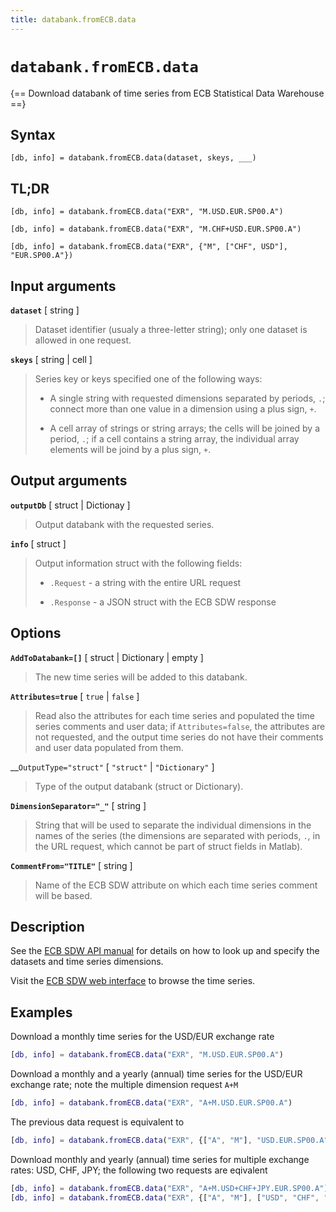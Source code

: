 ```yaml
---
title: databank.fromECB.data
---
```


# `databank.fromECB.data`

{== Download databank of time series from ECB Statistical Data Warehouse ==}


## Syntax

    [db, info] = databank.fromECB.data(dataset, skeys, ___)


## TL;DR

    [db, info] = databank.fromECB.data("EXR", "M.USD.EUR.SP00.A")

    [db, info] = databank.fromECB.data("EXR", "M.CHF+USD.EUR.SP00.A")

    [db, info] = databank.fromECB.data("EXR", {"M", ["CHF", USD"], "EUR.SP00.A"})


## Input arguments

__`dataset`__ [ string ]
> 
> Dataset identifier (usualy a three-letter string); only one dataset is
> allowed in one request.
> 


__`skeys`__ [ string | cell ]
> 
> Series key or keys specified one of the following ways:
> 
> * A single string with requested dimensions separated by periods, `.`; connect
>   more than one value in a dimension using a plus sign, `+`.
> 
> * A cell array of strings or string arrays; the cells will be joined by a
>   period, `.`; if a cell contains a string array, the individual array
>   elements will be joind by a plus sign, `+`.
> 


## Output arguments

__`outputDb`__ [ struct | Dictionay ]
> 
> Output databank with the requested series.
> 

__`info`__ [ struct ]
> 
> Output information struct with the following fields:
> 
> * `.Request` - a string with the entire URL request
> 
> * `.Response` - a JSON struct with the ECB SDW response
> 


## Options

__`AddToDatabank=[]`__ [ struct | Dictionary | empty ]
> 
> The new time series will be added to this databank.
> 

__`Attributes=true`__ [ `true` | `false` ]
> 
> Read also the attributes for each time series and populated the time
> series comments and user data; if `Attributes=false`, the attributes are
> not requested, and the output time series do not have their comments and
> user data populated from them.
> 

__`OutputType="struct"` [ `"struct"`  | `"Dictionary"` ]
> 
> Type of the output databank (struct or Dictionary).
> 

__`DimensionSeparator="_"`__ [ string ]
> 
> String that will be used to separate the individual dimensions in the
> names of the series (the dimensions are separated with periods, `.`, in
> the URL request, which cannot be part of struct fields in Matlab).
> 

__`CommentFrom="TITLE"`__ [ string ]
> 
> Name of the ECB SDW attribute on which each time series comment will be
> based.
> 


## Description

See the
[ECB SDW API manual](https://sdw-wsrest.ecb.europa.eu/help/#tabData)
for details on how to look up and specify the datasets and time series
dimensions.

Visit the 
[ECB SDW web interface](https://sdw.ecb.europa.eu)
to browse the time series.


## Examples

Download a monthly time series for the USD/EUR exchange rate 

```matlab
[db, info] = databank.fromECB.data("EXR", "M.USD.EUR.SP00.A")
```

Download a monthly and a yearly (annual) time series for the USD/EUR exchange rate;
note the multiple dimension request `A+M`

```matlab
[db, info] = databank.fromECB.data("EXR", "A+M.USD.EUR.SP00.A")
```

The previous data request is equivalent to 

```matlab
[db, info] = databank.fromECB.data("EXR", {["A", "M"], "USD.EUR.SP00.A"})
```


Download monthly and yearly (annual) time series for multiple exchange
rates: USD, CHF, JPY; the following two requests are eqivalent

```matlab
[db, info] = databank.fromECB.data("EXR", "A+M.USD+CHF+JPY.EUR.SP00.A")
[db, info] = databank.fromECB.data("EXR", {["A", "M"], ["USD", "CHF", "JPY"], "EUR.SP00.A"})
```

